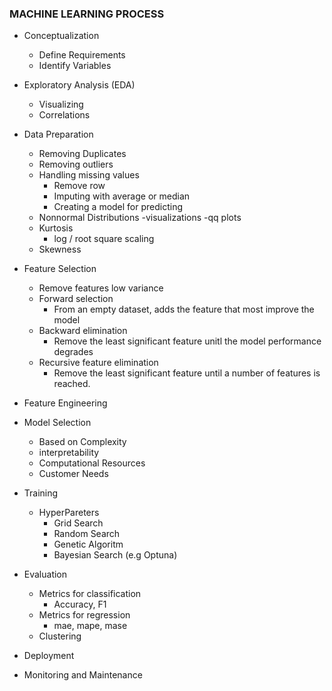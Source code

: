 ### MACHINE LEARNING PROCESS

- Conceptualization
    - Define Requirements
    - Identify Variables 

- Exploratory Analysis (EDA)
    - Visualizing
    - Correlations
  
- Data Preparation
    - Removing Duplicates
    - Removing outliers
    - Handling missing values
      - Remove row
      - Imputing with average or median
      - Creating a model for predicting
    - Nonnormal Distributions
        -visualizations
        -qq plots
    - Kurtosis
      - log / root square scaling
    - Skewness
    
- Feature Selection
    - Remove features low variance
    - Forward selection
        - From an empty dataset, adds the feature that most improve the model
    - Backward elimination
        - Remove the least significant feature unitl the model performance degrades
    - Recursive feature elimination
        - Remove the least significant feature until a number of features is reached.

- Feature Engineering
    
- Model Selection
    - Based on Complexity
    - interpretability
    - Computational Resources
    - Customer Needs

- Training
    - HyperPareters
        - Grid Search
        - Random Search
        - Genetic Algoritm
        - Bayesian Search (e.g Optuna)
     
- Evaluation
    - Metrics for classification
        - Accuracy, F1
    - Metrics for regression
        - mae, mape, mase
    - Clustering 
       
- Deployment
  
- Monitoring and Maintenance
